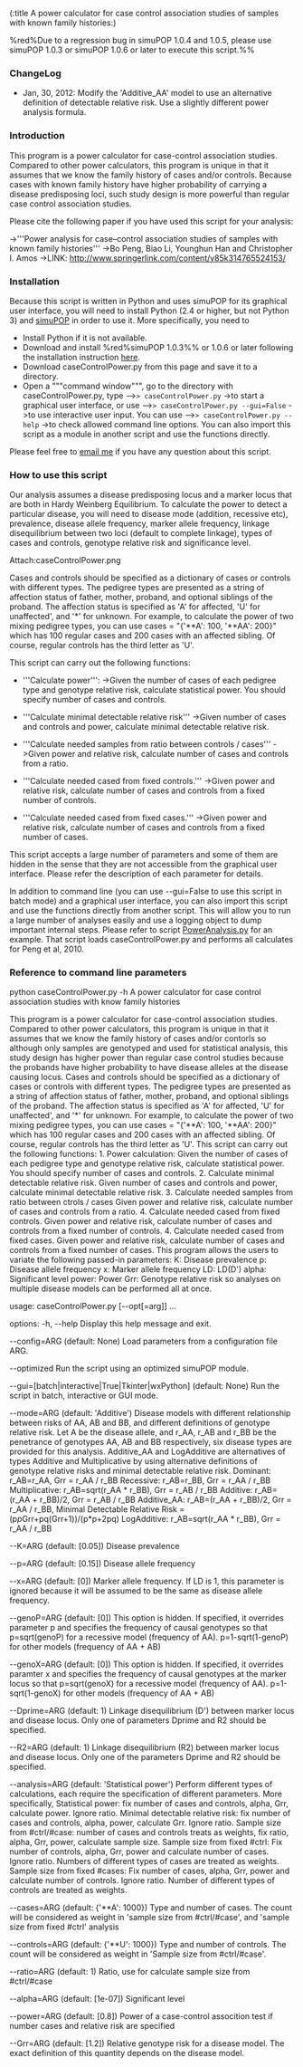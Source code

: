 (:title A power calculator for case control association studies of samples with  known family histories:)

%red%Due to a regression bug in simuPOP 1.0.4 and 1.0.5, please use simuPOP 1.0.3 or simuPOP 1.0.6 or later to execute this script.%%



### ChangeLog

* Jan, 30, 2012: Modify the 'Additive_AA' model to use an alternative definition of detectable relative risk. Use a slightly different power analysis formula.


### Introduction
This program is a power calculator for case-control association studies. Compared
to other power calculators, this program is unique in that it assumes that we
know the family history of cases and/or controls. Because cases with known family
history have higher probability of carrying a disease predisposing loci, such
study design is more powerful than regular case control association studies.

Please cite the following paper if you have used this script for your analysis:

->'''Power analysis for case–control association studies of samples with known family histories'''
->Bo Peng, Biao Li, Younghun Han and Christopher I. Amos
->LINK: http://www.springerlink.com/content/y85k314765524153/

### Installation

Because this script is written in Python and uses simuPOP for its graphical user interface, you will need to install Python (2.4 or higher, but not Python 3) and [ simuPOP](http://simupop.sf.net ) in order to use it. More specifically, you need to 

* Install Python if it is not available.
* Download and install %red%simuPOP 1.0.3%% or 1.0.6 or later following the installation instruction [ here](http://simupop.sourceforge.net/Main/Download ).
* Download caseControlPower.py from this page and save it to a directory.
* Open a """command window""", go to the directory with caseControlPower.py, type
-->`> caseControlPower.py`
->to start a graphical user interface, or use
-->`> caseControlPower.py --gui=False`
->to use interactive user input. You can use
-->`> caseControlPower.py --help`
->to check allowed command line options. You can also import this script as a module in another script and use the functions directly.

Please feel free to [ email me](mailto:bpeng@mdanderson.org ) if you have any question about this script.

### How to use this script
Our analysis assumes a disease predisposing locus and a marker locus that are
both in Hardy Weinberg Equilibrium. To calculate the power to detect a 
particular disease, you will need to disease mode (addition, recessive etc),
prevalence, disease allele frequency, marker allele frequency, linkage
disequilibrium between two loci (default to complete linkage), types of
cases and controls, genotype relative risk and significance level.

Attach:caseControlPower.png

Cases and controls should be specified as a dictionary of cases or controls with
different types. The pedigree types are  presented as a string of affection status
of father, mother, proband, and optional siblings of the proband. The affection
status is specified as 'A' for affected, 'U' for unaffected', and '*' for unknown.
For example, to calculate the power of two mixing pedigree types, you can use 
  cases = "{'**A': 100, '**AA': 200}"
which has 100 regular cases and 200 cases with an affected sibling. Of course, 
regular controls has the third letter as 'U'.

This script can carry out the following functions:

* '''Calculate power''':
->Given the number of cases of each pedigree type and genotype relative risk, calculate statistical power. You should specify number of cases and controls.

* '''Calculate minimal detectable relative risk'''
->Given number of cases and controls and power, calculate minimal detectable relative risk.

* '''Calculate needed samples from ratio between controls / cases'''
->Given power and relative risk, calculate number of cases and controls from a ratio.

* '''Calculate needed cased from fixed controls.'''
->Given power and relative risk, calculate number of cases and controls from a fixed number of controls.

* '''Calculate needed cased from fixed cases.'''
->Given power and relative risk, calculate number of cases and controls from a fixed number of cases.

This script accepts a large number of parameters and some of them are
hidden in the sense that they are not accessible from the graphical user
interface. Please refer the description of each parameter for details.

In addition to command line (you can use --gui=False to use this script in batch
mode) and a graphical user interface, you can also import this script and use 
the functions directly from another script. This will allow you to run a large
number of analyses easily and use a logging object to dump important internal
steps. Please refer to script [ PowerAnalysis.py](Attach:PowerAnalysis.py ) for an example. That script
loads caseControlPower.py and performs all calculates for Peng et al, 2010.

### Reference to command line parameters

python caseControlPower.py -h
A power calculator for case control association studies with know family
histories

This program is a power calculator for case-control association studies.
Compared to other power calculators, this program is unique in that it assumes
that we know the family history of cases and/or contorls so although only
samples are genotyped and used for statistical analysis, this study design has
higher power than regular case control studies because the probands have higher
probability to have disease alleles at the disease causing locus.  Cases and
controls should be specified as a dictionary of cases or controls with different
types. The pedigree types are presented as a string of affection status of
father, mother, proband, and optional siblings of the proband. The affection
status is specified as 'A' for affected, 'U' for unaffected', and '*' for
unknown. For example, to calculate the power of two mixing pedigree types, you
can use cases = "{'**A': 100, '**AA': 200}" which has 100 regular cases and 200
cases with an affected sibling. Of course, regular controls has the third letter
as 'U'.  This script can carry out the following functions:  1. Power
calculation: Given the number of cases of each pedigree type and genotype
relative risk, calculate statistical power. You should specify number of cases
and controls.  2. Calculate minimal detectable relative risk. Given number of
cases and controls and power, calculate minimal detectable relative risk.  3.
Calculate needed samples from ratio between ctrols / cases Given power and
relative risk, calculate number of cases and controls from a ratio.  4.
Calculate needed cased from fixed controls. Given power and relative risk,
calculate number of cases and controls from a fixed number of controls.  4.
Calculate needed cased from fixed cases. Given power and relative risk,
calculate number of cases and controls from a fixed number of cases.  This
program allows the users to variate the following passed-in parameters:  K:
Disease prevalence p: Disease allele frequency x: Marker allele frequency LD:
LD(D') alpha: Significant level power: Power Grr: Genotype relative risk  so
analyses on multiple disease models can be performed all at once.

usage: caseControlPower.py [--opt[=arg]] ...

options:
  -h, --help
        Display this help message and exit.

  --config=ARG (default: None)
        Load parameters from a configuration file ARG.

  --optimized
        Run the script using an optimized simuPOP module.

  --gui=[batch|interactive|True|Tkinter|wxPython] (default: None)
        Run the script in batch, interactive or GUI mode.

  --mode=ARG  (default: 'Additive')
        Disease models with different relationship between risks of AA, AB and
        BB, and different definitions of genotype relative risk. Let A be the
        disease allele, and r_AA, r_AB and r_BB be the penetrance of genotypes
        AA, AB and BB respectively, six disease types are provided for this
        analysis. Additive_AA and LogAdditive are alternatives of types Additive
        and Multiplicative by using alternative definitions of genotype relative
        risks and minimal detectable relative risk.
          Dominant:  r_AB=r_AA, Grr = r_AA / r_BB
          Recessive: r_AB=r_BB, Grr = r_AA / r_BB
          Multiplicative: r_AB=sqrt(r_AA * r_BB), Grr = r_AB / r_BB
          Additive:  r_AB=(r_AA + r_BB)/2, Grr = r_AB / r_BB
          Additive_AA: r_AB=(r_AA + r_BB)/2, Grr = r_AA / r_BB, Minimal
        Detectable Relative Risk = (p*p*Grr+pq(Grr+1))/(p*p+2pq)
          LogAdditive: r_AB=sqrt(r_AA * r_BB), Grr = r_AA / r_BB

  --K=ARG  (default: [0.05])
        Disease prevalence

  --p=ARG  (default: [0.15])
        Disease allele frequency

  --x=ARG  (default: [0])
        Marker allele frequency. If LD is 1, this parameter is ignored because
        it will be assumed to be the same as disease allele frequency.

  --genoP=ARG  (default: [0])
        This option is hidden. If specified, it overrides parameter p and
        specifies the frequency of causal genotypes so that
          p=sqrt(genoP) for a recessive model (frequency of AA).
          p=1-sqrt(1-genoP) for other models (frequency of AA + AB)

  --genoX=ARG  (default: [0])
        This option is hidden. If specified, it overrides paramter x and
        specifies the frequency of causal genotypes at the marker locus so that
          p=sqrt(genoX) for a recessive model (frequency of AA).
          p=1-sqrt(1-genoX) for other models (frequency of AA + AB)

  --Dprime=ARG  (default: 1)
        Linkage disequilibrium (D') between marker locus and disease locus. Only
        one of parameters Dprime and R2 should be specified.

  --R2=ARG  (default: 1)
        Linkage disequilibrium (R2) between marker locus and disease locus. Only
        one of the parameters Dprime and R2 should be specified.

  --analysis=ARG  (default: 'Statistical power')
        Perform different types of calculations, each require the specification
        of different parameters. More specifically,
        Statistical power: fix number of cases and controls, alpha, Grr,
        calculate power. Ignore ratio.
        Minimal detectable relative risk: fix number of cases and controls,
        alpha, power, calculate Grr. Ignore ratio.
        Sample size from #ctrl/#case: number of cases and controls treats as
        weights, fix ratio, alpha, Grr, power, calculate sample size.
        Sample size from fixed #ctrl: Fix number of controls, alpha, Grr, power
        and calculate number of cases. Ignore ratio. Numbers of different types
        of cases are treated as weights.
        Sample size from fixed #cases: Fix number of cases, alpha, Grr, power
        and calculate number of controls. Ignore ratio. Number of different
        types of controls are treated as weights.

  --cases=ARG  (default: {'**A': 1000})
        Type and number of cases. The count will be considered as weight in
        'sample size from #ctrl/#case', and 'sample size from fixed #ctrl'
        analysis

  --controls=ARG  (default: {'**U': 1000})
        Type and number of controls. The count will be considered as weight in
        'Sample size from #ctrl/#case'.

  --ratio=ARG  (default: 1)
        Ratio, use for calculate sample size from #ctrl/#case

  --alpha=ARG  (default: [1e-07])
        Significant level

  --power=ARG  (default: [0.8])
        Power of a case-control assocition test if number cases and relative
        risk are specified

  --Grr=ARG  (default: [1.2])
        Relative genotype risk for a disease model. The exact definition of this
        quantity depends on the disease model.
